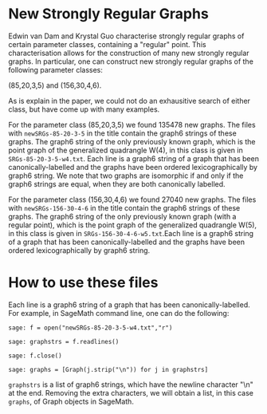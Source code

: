 # New Strongly Regular Graphs

Edwin van Dam and Krystal Guo characterise strongly regular graphs of certain parameter classes, containing a "regular" point. This characterisation allows for the construction of many new strongly regular graphs. In particular, one can construct new strongly regular graphs of the following parameter classes:

(85,20,3,5) and (156,30,4,6).

As is explain in the paper, we could not do an exhausitive search of either class, but have come up with many examples. 

For the parameter class (85,20,3,5) we found 135478 new graphs. The files with `newSRGs-85-20-3-5` in the title contain the graph6 strings of these graphs. The graph6 string of the only previously known graph, which is the point graph of the generalized quadrangle W(4), in this class is given in `SRGs-85-20-3-5-w4.txt`. Each line is a graph6 string of a graph that has been canonically-labelled and the graphs have been ordered lexicographically by graph6 string. We note that two graphs are isomorphic if and only if the graph6 strings are equal, when they are both canonically labelled. 

For the parameter class (156,30,4,6) we found 27040 new graphs. The files with  `newSRGs-156-30-4-6` in the title contain the graph6 strings of these graphs. The graph6 string of the only previously known graph (with a regular point), which is the point graph of the generalized quadrangle W(5), in this class is given in `SRGs-156-30-4-6-w5.txt`.Each line is a graph6 string of a graph that has been canonically-labelled and the graphs have been ordered lexicographically by graph6 string. 

# How to use these files 
 
Each line is a graph6 string of a graph that has been canonically-labelled. For example, in SageMath command line, one can do the following:

`sage: f = open("newSRGs-85-20-3-5-w4.txt","r")`

`sage: graphstrs = f.readlines()`

`sage: f.close()`

`sage: graphs = [Graph(j.strip("\n")) for j in graphstrs]`

`graphstrs` is a list of graph6 strings, which have the newline character "\n" at the end. Removing the extra characters, we will obtain a list, in this case `graphs`, of Graph objects in SageMath. 
